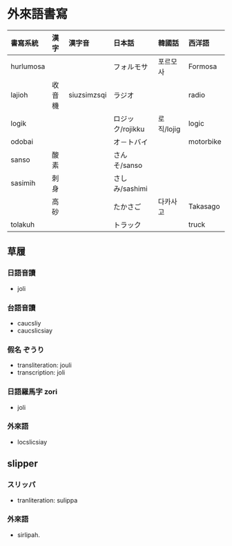 # 外來語書寫

| 書寫系統 | 漢字 | 漢字音 | 日本話 | 韓國話 | 西洋語 |
| :--- | :--- | :--- | :--- | :--- | :--- |
| hurlumosa ||| フォルモサ | 포르모사 | Formosa |
| lajioh | 收音機 | siuzsimzsqi | ラジオ | | radio |
| logik | | | ロジック/rojikku | 로직/lojig | logic |
| odobai | | | オ－トバイ | | motorbike |
| sanso | 酸素 | | さんそ/sanso | | |
| sasimih | 刺身 | | さしみ/sashimi | | |
|| 高砂 || たかさご | 다카사고 | Takasago |
| tolakuh | | | トラック | | truck |

## 草履

### 日語音讀

* joli

### 台語音讀

* caucsliy
* caucslicsiay

### 假名 ぞうり

* transliteration: jouli
* transcription: joli

### 日語羅馬字 zori

* joli

### 外來語

* locslicsiay

## slipper

### スリッパ

* tranliteration: sulippa

### 外來語

* sirlipah.
